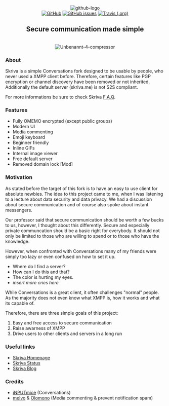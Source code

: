<div align="center">
<img src="https://i.ibb.co/ZVd9Gvq/github-logo.png" alt="github-logo" border="0"><br>
<a href="https://github.com/skrivame/Skriva/blob/master/LICENSE"><img alt="GitHub" src="https://img.shields.io/github/license/skrivame/Skriva.svg?style=flat-square"></a> <a href="https://github.com/skrivame/Skriva/issues"><img alt="GitHub issues" src="https://img.shields.io/github/issues/skrivame/Skriva.svg?style=flat-square"></a> <a href="https://travis-ci.org/skrivame/Skriva"><img alt="Travis (.org)" src="https://img.shields.io/travis/skrivame/Skriva.svg?style=popout-square"></a>
<br>
<h2>Secure communication made simple</h2><br>
<img src="https://i.ibb.co/6YvjZLy/Unbenannt-4-compressor.png" alt="Unbenannt-4-compressor" border="0"><br />
</div>

### About
Skriva is a simple Conversations fork designed to be usable by people, who never used a XMPP client before.
Therefore, certain features like PGP encryption or channel discovery have been removed or not inherited.
Additionally the default server (skriva.me) is not S2S compliant.

For more informations be sure to check Skriva [F.A.Q](https://blog.skriva.me/f-a-q/).

### Features
- Fully OMEMO encrypted (except public groups)
- Modern UI
- Media commenting
- Emoji keyboard
- Beginner friendly
- Inline GIFs
- Internal image viewer
- Free default server
- Removed domain lock [Mod]

### Motivation
As stated before the target of this fork is to have an easy to use client for absolute newbies.
The idea to this project came to me, when I was listening to a lecture about data security and data privacy.
We had a discussion about secure communication and of course also spoke about instant messengers.

Our professor said that secure communication should be worth a few bucks to us, however, I thought about this differently.
Secure and especially private communcation should be a basic right for everybody. It should not only be limited to those who are willing to spend or to those who have the knowledge.

However, when confronted with Conversations many of my friends were simply too lazy or even confused on how to set it up.
- Where do I find a server?
- How can I do this and that?
- The color is hurting my eyes.
- *insert more cries here*

While Conversations is a great client, it often challenges "normal" people.
As the majority does not even know what XMPP is, how it works and what its capable of.

Therefore, there are three simple goals of this project:
1. Easy and free access to secure communication
2. Raise awarness of XMPP
3. Drive users to other clients and servers in a long run

### Useful links
- [Skriva Homepage](https://skriva.me)
- [Skriva Status](https://status.skriva.me)
- [Skriva Blog](https://blog.skriva.me)

### Credits
- [iNPUTmice](https://github.com/siacs/Conversations) (Conversations)
- [melvo](https://github.com/melvo) & [Olomono](https://github.com/olomono) (Media commenting & prevent notification spam)

